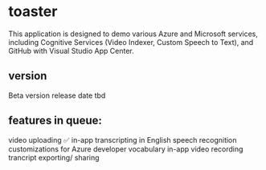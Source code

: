 # toaster
This application is designed to demo various Azure and Microsoft services, including Cognitive Services (Video Indexer, Custom Speech to Text), and GitHub with Visual Studio App Center.

## version
Beta version release date tbd


## features in queue:

video uploading ✅
in-app transcripting in English
speech recognition customizations for Azure developer vocabulary
in-app video recording
trancript exporting/ sharing
 
